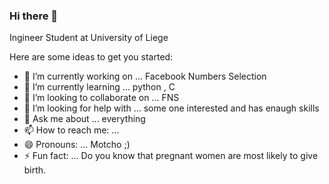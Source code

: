 ### Hi there 👋



Ingineer Student at University of Liege 



Here are some ideas to get you started:

- 🔭 I’m currently working on ... Facebook Numbers Selection
- 🌱 I’m currently learning ... python , C
- 👯 I’m looking to collaborate on ... FNS
- 🤔 I’m looking for help with ... some one interested and has enaugh skills
- 💬 Ask me about ... everything
- 📫 How to reach me: ...
- 😄 Pronouns: ... Motcho ;)
- ⚡ Fun fact: ... Do you know that pregnant women are most likely to give birth.


